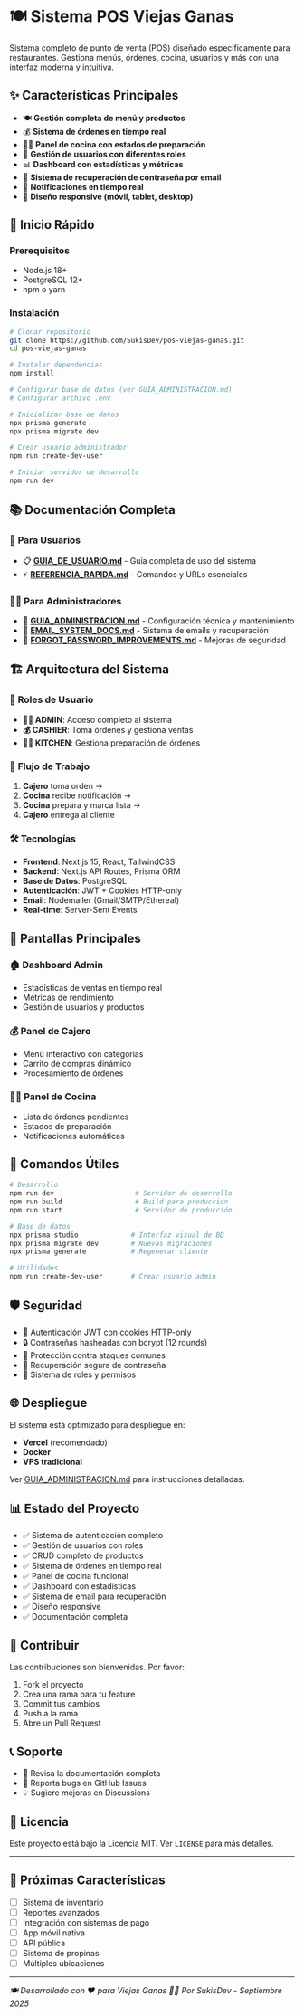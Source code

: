 # 🍽️ Sistema POS Viejas Ganas

Sistema completo de punto de venta (POS) diseñado específicamente para restaurantes. Gestiona menús, órdenes, cocina, usuarios y más con una interfaz moderna y intuitiva.

## ✨ Características Principales

- 🍽️ **Gestión completa de menú y productos**
- 💰 **Sistema de órdenes en tiempo real**
- 👨‍🍳 **Panel de cocina con estados de preparación**
- 👥 **Gestión de usuarios con diferentes roles**
- 📊 **Dashboard con estadísticas y métricas**
- 📧 **Sistema de recuperación de contraseña por email**
- 🔔 **Notificaciones en tiempo real**
- 📱 **Diseño responsive (móvil, tablet, desktop)**

## 🚀 Inicio Rápido

### Prerequisitos
- Node.js 18+
- PostgreSQL 12+
- npm o yarn

### Instalación
```bash
# Clonar repositorio
git clone https://github.com/SukisDev/pos-viejas-ganas.git
cd pos-viejas-ganas

# Instalar dependencias
npm install

# Configurar base de datos (ver GUIA_ADMINISTRACION.md)
# Configurar archivo .env

# Inicializar base de datos
npx prisma generate
npx prisma migrate dev

# Crear usuario administrador
npm run create-dev-user

# Iniciar servidor de desarrollo
npm run dev
```

## 📚 Documentación Completa

### 👤 **Para Usuarios**
- 📋 [**GUIA_DE_USUARIO.md**](./GUIA_DE_USUARIO.md) - Guía completa de uso del sistema
- ⚡ [**REFERENCIA_RAPIDA.md**](./REFERENCIA_RAPIDA.md) - Comandos y URLs esenciales

### 👨‍💻 **Para Administradores**
- 🔧 [**GUIA_ADMINISTRACION.md**](./GUIA_ADMINISTRACION.md) - Configuración técnica y mantenimiento
- 📧 [**EMAIL_SYSTEM_DOCS.md**](./EMAIL_SYSTEM_DOCS.md) - Sistema de emails y recuperación
- 🔑 [**FORGOT_PASSWORD_IMPROVEMENTS.md**](./FORGOT_PASSWORD_IMPROVEMENTS.md) - Mejoras de seguridad

## 🏗️ Arquitectura del Sistema

### 🎯 **Roles de Usuario**
- **👨‍💼 ADMIN**: Acceso completo al sistema
- **💰 CASHIER**: Toma órdenes y gestiona ventas
- **👨‍🍳 KITCHEN**: Gestiona preparación de órdenes

### 🔄 **Flujo de Trabajo**
1. **Cajero** toma orden → 
2. **Cocina** recibe notificación → 
3. **Cocina** prepara y marca lista → 
4. **Cajero** entrega al cliente

### 🛠️ **Tecnologías**
- **Frontend**: Next.js 15, React, TailwindCSS
- **Backend**: Next.js API Routes, Prisma ORM
- **Base de Datos**: PostgreSQL
- **Autenticación**: JWT + Cookies HTTP-only
- **Email**: Nodemailer (Gmail/SMTP/Ethereal)
- **Real-time**: Server-Sent Events

## 📱 Pantallas Principales

### 🏠 **Dashboard Admin**
- Estadísticas de ventas en tiempo real
- Métricas de rendimiento
- Gestión de usuarios y productos

### 💰 **Panel de Cajero**
- Menú interactivo con categorías
- Carrito de compras dinámico
- Procesamiento de órdenes

### 👨‍🍳 **Panel de Cocina**
- Lista de órdenes pendientes
- Estados de preparación
- Notificaciones automáticas

## 🔧 Comandos Útiles

```bash
# Desarrollo
npm run dev                    # Servidor de desarrollo
npm run build                  # Build para producción
npm run start                  # Servidor de producción

# Base de datos
npx prisma studio             # Interfaz visual de BD
npx prisma migrate dev        # Nuevas migraciones
npx prisma generate           # Regenerar cliente

# Utilidades
npm run create-dev-user       # Crear usuario admin
```

## 🛡️ Seguridad

- 🔐 Autenticación JWT con cookies HTTP-only
- 🔒 Contraseñas hasheadas con bcrypt (12 rounds)
- 🚫 Protección contra ataques comunes
- 📧 Recuperación segura de contraseña
- 👥 Sistema de roles y permisos

## 🌐 Despliegue

El sistema está optimizado para despliegue en:
- **Vercel** (recomendado)
- **Docker**
- **VPS tradicional**

Ver [GUIA_ADMINISTRACION.md](./GUIA_ADMINISTRACION.md) para instrucciones detalladas.

## 📊 Estado del Proyecto

- ✅ Sistema de autenticación completo
- ✅ Gestión de usuarios con roles
- ✅ CRUD completo de productos
- ✅ Sistema de órdenes en tiempo real
- ✅ Panel de cocina funcional
- ✅ Dashboard con estadísticas
- ✅ Sistema de email para recuperación
- ✅ Diseño responsive
- ✅ Documentación completa

## 🤝 Contribuir

Las contribuciones son bienvenidas. Por favor:

1. Fork el proyecto
2. Crea una rama para tu feature
3. Commit tus cambios
4. Push a la rama
5. Abre un Pull Request

## 📞 Soporte

- 📖 Revisa la documentación completa
- 🐛 Reporta bugs en GitHub Issues
- 💡 Sugiere mejoras en Discussions

## 📄 Licencia

Este proyecto está bajo la Licencia MIT. Ver `LICENSE` para más detalles.

---

## 🎯 Próximas Características

- [ ] Sistema de inventario
- [ ] Reportes avanzados
- [ ] Integración con sistemas de pago
- [ ] App móvil nativa
- [ ] API pública
- [ ] Sistema de propinas
- [ ] Múltiples ubicaciones

---

*🍽️ Desarrollado con ❤️ para Viejas Ganas*
*👨‍💻 Por SukisDev - Septiembre 2025*
